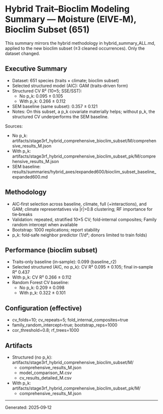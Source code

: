 # Hybrid Trait–Bioclim Modeling Summary — Moisture (EIVE‑M), Bioclim Subset (651)

This summary mirrors the hybrid methodology in hybrid_summary_ALL.md, applied to the new bioclim subset (≥3 cleaned occurrences). Only the dataset changed.

## Executive Summary

- Dataset: 651 species (traits × climate; bioclim subset)
- Selected structured model (AIC): GAM (traits‑driven form)
- Structured CV R² (10×5; SSE/SST):
  - No p_k: 0.095 ± 0.105
  - With p_k: 0.266 ± 0.112
- SEM baseline (same subset): 0.357 ± 0.121
- Notes: On this subset, a p_k covariate materially helps; without p_k, the structured CV underperforms the SEM baseline.

Sources:
- No p_k: artifacts/stage3rf_hybrid_comprehensive_bioclim_subset/M/comprehensive_results_M.json
- With p_k: artifacts/stage3rf_hybrid_comprehensive_bioclim_subset_pk/M/comprehensive_results_M.json
- SEM baseline: results/summaries/hybrid_axes/expanded600/bioclim_subset_baseline_expanded600.md

## Methodology

- AIC‑first selection across baseline, climate, full (+interactions), and GAM; climate representatives via |r|>0.8 clustering; RF importance for tie‑breaks
- Validation: repeated, stratified 10×5 CV; fold‑internal composites; Family random intercept when available
- Bootstrap: 1000 replications; report stability
- p_k: fold‑safe neighbor predictor (1/d²; donors limited to train folds)

## Performance (bioclim subset)

- Traits‑only baseline (in‑sample): 0.099 (baseline_r2)
- Selected structured (AIC, no p_k): CV R² 0.095 ± 0.105; final in‑sample R² 0.437
- With p_k: CV R² 0.266 ± 0.112
- Random Forest CV baseline:
  - No p_k: 0.209 ± 0.098
  - With p_k: 0.322 ± 0.101

## Configuration (effective)

- cv_folds=10; cv_repeats=5; fold_internal_composites=true
- family_random_intercept=true; bootstrap_reps=1000
- cor_threshold=0.8; rf_trees=1000

## Artifacts

- Structured (no p_k): artifacts/stage3rf_hybrid_comprehensive_bioclim_subset/M/
  - comprehensive_results_M.json
  - model_comparison_M.csv
  - cv_results_detailed_M.csv
- With p_k: artifacts/stage3rf_hybrid_comprehensive_bioclim_subset_pk/M/
  - comprehensive_results_M.json

---
Generated: 2025‑09‑12
